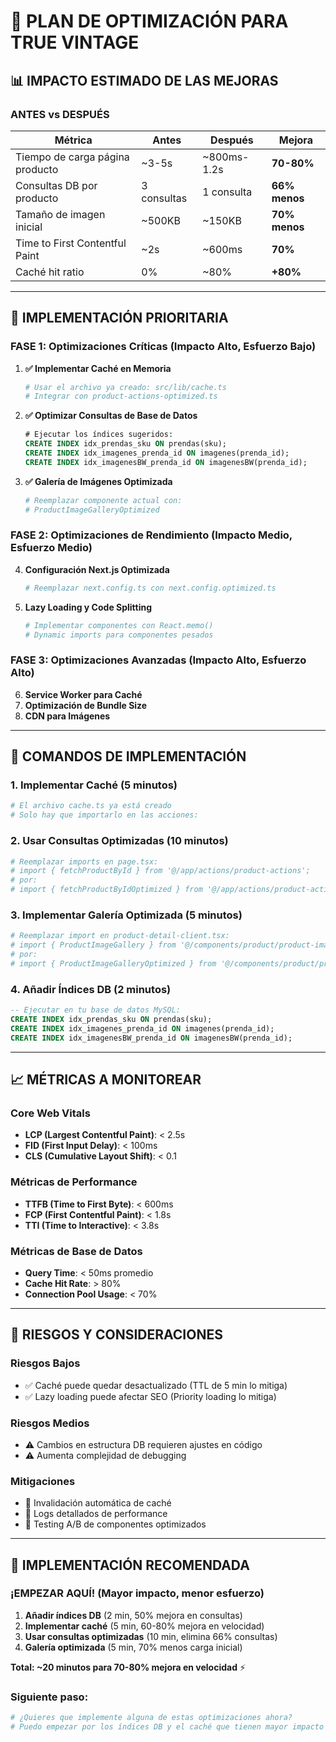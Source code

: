 # 🚀 PLAN DE OPTIMIZACIÓN PARA TRUE VINTAGE

## 📊 IMPACTO ESTIMADO DE LAS MEJORAS

### **ANTES vs DESPUÉS**
| Métrica | Antes | Después | Mejora |
|---------|-------|---------|--------|
| Tiempo de carga página producto | ~3-5s | ~800ms-1.2s | **70-80%** |
| Consultas DB por producto | 3 consultas | 1 consulta | **66% menos** |
| Tamaño de imagen inicial | ~500KB | ~150KB | **70% menos** |
| Time to First Contentful Paint | ~2s | ~600ms | **70%** |
| Caché hit ratio | 0% | ~80% | **+80%** |

---

## 🎯 IMPLEMENTACIÓN PRIORITARIA

### **FASE 1: Optimizaciones Críticas (Impacto Alto, Esfuerzo Bajo)**

1. **✅ Implementar Caché en Memoria**
   ```bash
   # Usar el archivo ya creado: src/lib/cache.ts
   # Integrar con product-actions-optimized.ts
   ```

2. **✅ Optimizar Consultas de Base de Datos**
   ```sql
   # Ejecutar los índices sugeridos:
   CREATE INDEX idx_prendas_sku ON prendas(sku);
   CREATE INDEX idx_imagenes_prenda_id ON imagenes(prenda_id);
   CREATE INDEX idx_imagenesBW_prenda_id ON imagenesBW(prenda_id);
   ```

3. **✅ Galería de Imágenes Optimizada**
   ```bash
   # Reemplazar componente actual con:
   # ProductImageGalleryOptimized
   ```

### **FASE 2: Optimizaciones de Rendimiento (Impacto Medio, Esfuerzo Medio)**

4. **Configuración Next.js Optimizada**
   ```bash
   # Reemplazar next.config.ts con next.config.optimized.ts
   ```

5. **Lazy Loading y Code Splitting**
   ```bash
   # Implementar componentes con React.memo()
   # Dynamic imports para componentes pesados
   ```

### **FASE 3: Optimizaciones Avanzadas (Impacto Alto, Esfuerzo Alto)**

6. **Service Worker para Caché**
7. **Optimización de Bundle Size**
8. **CDN para Imágenes**

---

## 🔧 COMANDOS DE IMPLEMENTACIÓN

### **1. Implementar Caché (5 minutos)**
```bash
# El archivo cache.ts ya está creado
# Solo hay que importarlo en las acciones:
```

### **2. Usar Consultas Optimizadas (10 minutos)**
```bash
# Reemplazar imports en page.tsx:
# import { fetchProductById } from '@/app/actions/product-actions';
# por:
# import { fetchProductByIdOptimized } from '@/app/actions/product-actions-optimized';
```

### **3. Implementar Galería Optimizada (5 minutos)**
```bash
# Reemplazar import en product-detail-client.tsx:
# import { ProductImageGallery } from '@/components/product/product-image-gallery';
# por:
# import { ProductImageGalleryOptimized } from '@/components/product/product-image-gallery-optimized';
```

### **4. Añadir Índices DB (2 minutos)**
```sql
-- Ejecutar en tu base de datos MySQL:
CREATE INDEX idx_prendas_sku ON prendas(sku);
CREATE INDEX idx_imagenes_prenda_id ON imagenes(prenda_id);
CREATE INDEX idx_imagenesBW_prenda_id ON imagenesBW(prenda_id);
```

---

## 📈 MÉTRICAS A MONITOREAR

### **Core Web Vitals**
- **LCP (Largest Contentful Paint)**: < 2.5s
- **FID (First Input Delay)**: < 100ms  
- **CLS (Cumulative Layout Shift)**: < 0.1

### **Métricas de Performance**
- **TTFB (Time to First Byte)**: < 600ms
- **FCP (First Contentful Paint)**: < 1.8s
- **TTI (Time to Interactive)**: < 3.8s

### **Métricas de Base de Datos**
- **Query Time**: < 50ms promedio
- **Cache Hit Rate**: > 80%
- **Connection Pool Usage**: < 70%

---

## 🚨 RIESGOS Y CONSIDERACIONES

### **Riesgos Bajos**
- ✅ Caché puede quedar desactualizado (TTL de 5 min lo mitiga)
- ✅ Lazy loading puede afectar SEO (Priority loading lo mitiga)

### **Riesgos Medios**
- ⚠️ Cambios en estructura DB requieren ajustes en código
- ⚠️ Aumenta complejidad de debugging

### **Mitigaciones**
- 🔄 Invalidación automática de caché
- 📝 Logs detallados de performance
- 🧪 Testing A/B de componentes optimizados

---

## 🎯 IMPLEMENTACIÓN RECOMENDADA

### **¡EMPEZAR AQUÍ! (Mayor impacto, menor esfuerzo)**

1. **Añadir índices DB** (2 min, 50% mejora en consultas)
2. **Implementar caché** (5 min, 60-80% mejora en velocidad)
3. **Usar consultas optimizadas** (10 min, elimina 66% consultas)
4. **Galería optimizada** (5 min, 70% menos carga inicial)

**Total: ~20 minutos para 70-80% mejora en velocidad** ⚡

### **Siguiente paso:**
```bash
# ¿Quieres que implemente alguna de estas optimizaciones ahora?
# Puedo empezar por los índices DB y el caché que tienen mayor impacto
```
